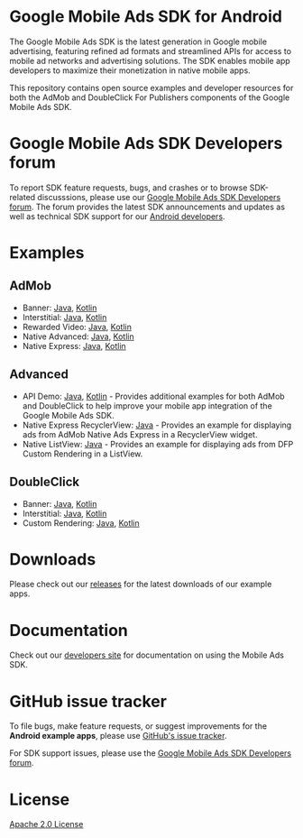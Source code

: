 # Google Mobile Ads SDK for Android

The Google Mobile Ads SDK is the latest generation in Google mobile advertising,
featuring refined ad formats and streamlined APIs for access to mobile ad
networks and advertising solutions. The SDK enables mobile app developers to
maximize their monetization in native mobile apps.

This repository contains open source examples and developer resources for both
the AdMob and DoubleClick For Publishers components of the Google Mobile Ads
SDK.

# Google Mobile Ads SDK Developers forum

To report SDK feature requests, bugs, and crashes or to browse SDK-related
discusssions, please use our [Google Mobile Ads SDK Developers forum](https://groups.google.com/forum/#!forum/google-admob-ads-sdk).
The forum provides the latest SDK announcements and updates as well as
technical SDK support for our [Android developers](https://groups.google.com/forum/#!categories/google-admob-ads-sdk/android).

# Examples

## AdMob

* Banner: [Java](https://github.com/googleads/googleads-mobile-android-examples/tree/master/java/admob/BannerExample), [Kotlin](https://github.com/googleads/googleads-mobile-android-examples/tree/master/kotlin/admob/BannerExample)
* Interstitial: [Java](https://github.com/googleads/googleads-mobile-android-examples/tree/master/java/admob/InterstitialExample), [Kotlin](https://github.com/googleads/googleads-mobile-android-examples/tree/master/kotlin/admob/InterstitialExample)
* Rewarded Video: [Java](https://github.com/googleads/googleads-mobile-android-examples/tree/master/java/admob/RewardedVideoExample), [Kotlin](https://github.com/googleads/googleads-mobile-android-examples/tree/master/kotlin/admob/RewardedVideoExample)
* Native Advanced: [Java](https://github.com/googleads/googleads-mobile-android-examples/tree/master/java/admob/NativeAdvancedExample), [Kotlin](https://github.com/googleads/googleads-mobile-android-examples/tree/master/kotlin/admob/NativeAdvancedExample)
* Native Express: [Java](https://github.com/googleads/googleads-mobile-android-examples/tree/master/java/admob/NativeExpressExample), [Kotlin](https://github.com/googleads/googleads-mobile-android-examples/tree/master/kotlin/admob/NativeExpressExample)

## Advanced

* API Demo: [Java](https://github.com/googleads/googleads-mobile-android-examples/tree/master/java/advanced/APIDemo), [Kotlin](https://github.com/googleads/googleads-mobile-android-examples/tree/master/kotlin/advanced/APIDemo) - Provides additional examples for both AdMob and DoubleClick to help improve your mobile app integration of the Google Mobile Ads SDK.
* Native Express RecyclerView: [Java](https://github.com/googleads/googleads-mobile-android-examples/tree/master/advanced/NativeExpressRecyclerViewExample) - Provides an example for displaying ads from AdMob Native Ads Express in a RecyclerView widget.
* Native ListView: [Java](https://github.com/googleads/googleads-mobile-android-examples/tree/master/advanced/NativeListViewExample) - Provides an example for displaying ads from DFP Custom Rendering in a ListView.

## DoubleClick

* Banner: [Java](https://github.com/googleads/googleads-mobile-android-examples/tree/master/java/doubleclick/BannerExample), [Kotlin](https://github.com/googleads/googleads-mobile-android-examples/tree/master/kotlin/doubleclick/BannerExample)
* Interstitial: [Java](https://github.com/googleads/googleads-mobile-android-examples/tree/master/java/doubleclick/InterstitialExample), [Kotlin](https://github.com/googleads/googleads-mobile-android-examples/tree/master/kotlin/doubleclick/InterstitialExample)
* Custom Rendering: [Java](https://github.com/googleads/googleads-mobile-android-examples/tree/master/java/doubleclick/CustomRenderingExample), [Kotlin](https://github.com/googleads/googleads-mobile-android-examples/tree/master/kotlin/doubleclick/CustomRenderingExample)

# Downloads

Please check out our [releases](https://github.com/googleads/googleads-mobile-android-examples/releases)
for the latest downloads of our example apps.

# Documentation

Check out our [developers site](https://developers.google.com/mobile-ads-sdk/)
for documentation on using the Mobile Ads SDK.

# GitHub issue tracker

To file bugs, make feature requests, or suggest improvements for the
**Android example apps**, please use [GitHub's issue tracker](https://github.com/googleads/googleads-mobile-android-examples/issues).

For SDK support issues, please use the [Google Mobile Ads SDK Developers forum](https://groups.google.com/forum/#!forum/google-admob-ads-sdk).

# License

[Apache 2.0 License](http://www.apache.org/licenses/LICENSE-2.0.html)
